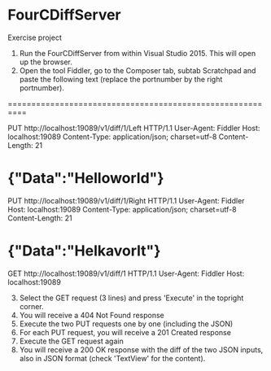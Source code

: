# FourCDiffServer
Exercise project

1. Run the FourCDiffServer from within Visual Studio 2015. This will open up the browser.
2. Open the tool Fiddler, go to the Composer tab, subtab Scratchpad and paste the following text (replace the portnumber by the right portnumber).

==========================================================

PUT http://localhost:19089/v1/diff/1/Left HTTP/1.1
User-Agent: Fiddler
Host: localhost:19089
Content-Type: application/json; charset=utf-8
Content-Length: 21

{"Data":"Helloworld"}
==========================================================

PUT http://localhost:19089/v1/diff/1/Right HTTP/1.1
User-Agent: Fiddler
Host: localhost:19089
Content-Type: application/json; charset=utf-8
Content-Length: 21

{"Data":"Helkavorlt"}
==========================================================

GET http://localhost:19089/v1/diff/1 HTTP/1.1
User-Agent: Fiddler
Host: localhost:19089

3. Select the GET request (3 lines) and press 'Execute' in the topright corner.
4. You will receive a 404 Not Found response
5. Execute the two PUT requests one by one (including the JSON)
6. For each PUT request, you will receive a 201 Created response
7. Execute the GET request again
8. You will receive a 200 OK response with the diff of the two JSON inputs, also in JSON format (check 'TextView' for the content).
